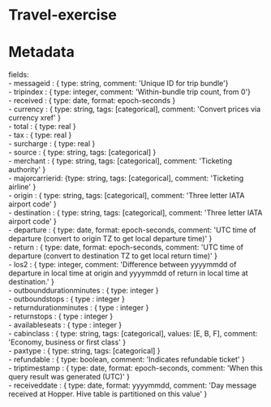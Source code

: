 # Travel-exercise
# Metadata<br>
fields: <br>
    - messageid :   { type: string, comment: 'Unique ID for trip bundle'}<br>
    - tripindex :   { type: integer, comment: 'Within-bundle trip count, from 0'}<br>
    - received :    { type: date, format: epoch-seconds }<br>
    - currency :    { type: string, tags: [categorical], comment: 'Convert prices via currency xref' }<br>
    - total :       { type: real }<br>
    - tax :         { type: real }<br>
    - surcharge :   { type: real }<br>
    - source :      { type: string, tags: [categorical] }<br>
    - merchant :    { type: string, tags: [categorical], comment: 'Ticketing authority' }<br>
    - majorcarrierid: {type: string, tags: [categorical], comment: 'Ticketing airline' }<br>
    - origin :      { type: string, tags: [categorical], comment: 'Three letter IATA airport code' }<br>
    - destination : { type: string, tags: [categorical], comment: 'Three letter IATA airport code' }<br>
    - departure :   { type: date, format: epoch-seconds, comment: 'UTC time of departure (convert to origin TZ to get local departure time)' }<br>
    - return :      { type: date, format: epoch-seconds, comment: 'UTC time of departure (convert to destination TZ to get local return time)' }<br>
    - los2 :         { type: integer, comment: 'Difference between yyyymmdd of departure in local time at origin and yyyymmdd of return in local time at destination.' }<br>
    - outbounddurationminutes : { type: integer }<br>
    - outboundstops : { type : integer }<br>
    - returndurationminutes : { type : integer }<br>
    - returnstops : { type : integer }<br>
    - availableseats : { type : integer }<br>
    - cabinclass : { type: string, tags: [categorical], values: [E, B, F], comment: 'Economy, business or first class' }<br>
    - paxtype : { type: string, tags: [categorical] }<br>
    - refundable : { type: boolean, comment: 'Indicates refundable ticket' }<br>
    - triptimestamp : { type: date, format: epoch-seconds, comment: 'When this query result was generated (UTC)' }<br>
    - receiveddate : { type: date, format: yyyymmdd, comment: 'Day message received at Hopper.  Hive table is partitioned on this value' }<br>
